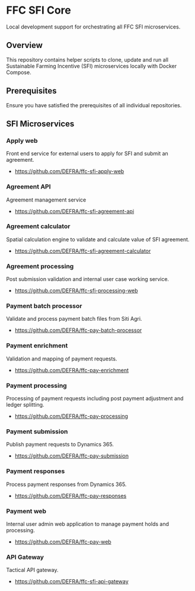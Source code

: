 # FFC SFI Core
Local development support for orchestrating all FFC SFI microservices.

## Overview

This repository contains helper scripts to clone, update and run all Sustainable Farming Incentive (SFI) microservices locally with Docker Compose.

## Prerequisites

Ensure you have satisfied the prerequisites of all individual repositories.

## SFI Microservices

### Apply web

Front end service for external users to apply for SFI and submit an agreement.

- https://github.com/DEFRA/ffc-sfi-apply-web

### Agreement API

Agreement management service

- https://github.com/DEFRA/ffc-sfi-agreement-api

### Agreement calculator

Spatial calculation engine to validate and calculate value of SFI agreement.

- https://github.com/DEFRA/ffc-sfi-agreement-calculator

### Agreement processing

Post submission validation and internal user case working service.

- https://github.com/DEFRA/ffc-sfi-processing-web

### Payment batch processor

Validate and process payment batch files from Siti Agri.

- https://github.com/DEFRA/ffc-pay-batch-processor

### Payment enrichment

Validation and mapping of payment requests.

- https://github.com/DEFRA/ffc-pay-enrichment

### Payment processing

Processing of payment requests including post payment adjustment and ledger splitting.

- https://github.com/DEFRA/ffc-pay-processing

### Payment submission

Publish payment requests to Dynamics 365.

- https://github.com/DEFRA/ffc-pay-submission

### Payment responses

Process payment responses from Dynamics 365.

- https://github.com/DEFRA/ffc-pay-responses

### Payment web

Internal user admin web application to manage payment holds and processing.

- https://github.com/DEFRA/ffc-pay-web

### API Gateway

Tactical API gateway.

- https://github.com/DEFRA/ffc-sfi-api-gateway
